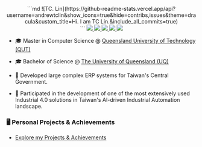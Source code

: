 <p align="center">
```md
![TC. Lin](https://github-readme-stats.vercel.app/api?username=andrewtclin&show_icons=true&hide=contribs,issues&theme=dracula&custom_title=Hi.&nbsp;I&nbsp;am&nbsp;TC&nbsp;Lin.&include_all_commits=true)
<br/>
```

<a href="https://tclin.jastudio-tech.com/">
    <img src="https://img.shields.io/badge/Website-Personal&nbsp;Page-red?style=flat-square">
</a>  
<a href="https://jastudio-tech.com/">
    <img src="https://img.shields.io/badge/Website-JAStudio&nbsp;Technology&nbsp;-red?style=flat-square">
</a>  
<a href="https://www.linkedin.com/in/andrewtclin/">
    <img src="https://img.shields.io/badge/-Linkedin-blue?style=flat-square&logo=linkedin">
</a>
<a href="https://tclin.jastudio-tech.com/static/media/cv.9a1cf81b5425251f13ea.pdf">
    <img src="https://img.shields.io/badge/PDF-CV-red?style=flat-square&logo=adobe">
</a>  
<a href="mailto:chuntcdj@gmail.com">
    <img src="https://img.shields.io/badge/-Email-red?style=flat-square&logo=gmail&logoColor=white">
</a>

</p>

* 🎓 Master in Computer Science @ [Queensland University of Technology (QUT)](https://www.qut.edu.au/)

* 🎓 Bachelor of Science @ [The University of Queensland (UQ)](https://www.uq.edu.au/)

* 💼 Developed large complex ERP systems for Taiwan&apos;s Central Government.

* 💼 Participated in the development of one of the most extensively used Industrial 4.0 solutions in Taiwan&apos;s AI-driven Industrial Automation landscape.

### 🖥️ Personal Projects & Achievements
* [Explore my Projects & Achievements](https://tclin.jastudio-tech.com/#portfolio)

